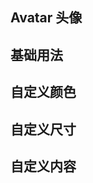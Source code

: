 <script setup>
import avatarBase from "./examples/avatar/avatar-base.vue"
import avatarColor from "./examples/avatar/avatar-color.vue"
import avatarSize from "./examples/avatar/avatar-size.vue"
import avatarCustom from "./examples/avatar/avatar-custom.vue"
</script>

## Avatar 头像


## 基础用法

<avatarBase />

## 自定义颜色

<avatarColor/>

## 自定义尺寸

<avatarSize/>

## 自定义内容

<avatarCustom/>
